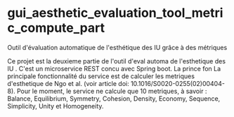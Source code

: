 # gui_aesthetic_evaluation_tool_metric_compute_part
Outil d'évaluation automatique de l'esthétique des IU grâce à des métriques

Ce projet est la deuxieme partie de l'outil d'eval automa  de l'esthetique des IU . C'est un microservice  REST concu avec Spring boot. La prince fon
La principale fonctionnalité du service est de calculer les metriques d'esthetique de Ngo et al. (voir article doi: 10.1016/S0020-0255(02)00404-8). Pour le moment, le service ne calcule que 10 metriques, à savoir :
Balance, Equilibrium, Symmetry, Cohesion, Density, Economy, Sequence, Simplicity, Unity et Homogeneity.
